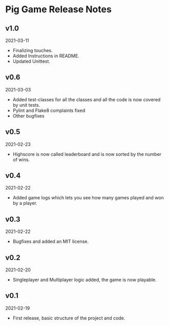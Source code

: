 # Pig Game Release Notes

## v1.0
2021-03-11

* Finalizing touches.
* Added Instructions in README.
* Updated Unittest.

## v0.6
2021-03-03

* Added test-classes for all the classes and all the code is now covered by unit tests.
* Pylint and Flake8 complaints fixed
* Other bugfixes

## v0.5 
2021-02-23

* Highscore is now called leaderboard and is now sorted by the number of wins.

## v0.4 
2021-02-22

* Added game logs which lets you see how many games played and won by a player.


## v0.3 
2021-02-22

* Bugfixes and added an MIT license.


## v0.2 
2021-02-20

* Singleplayer and Multiplayer logic added, the game is now playable.

## v0.1 
2021-02-19

* First release, basic structure of the project and code.
